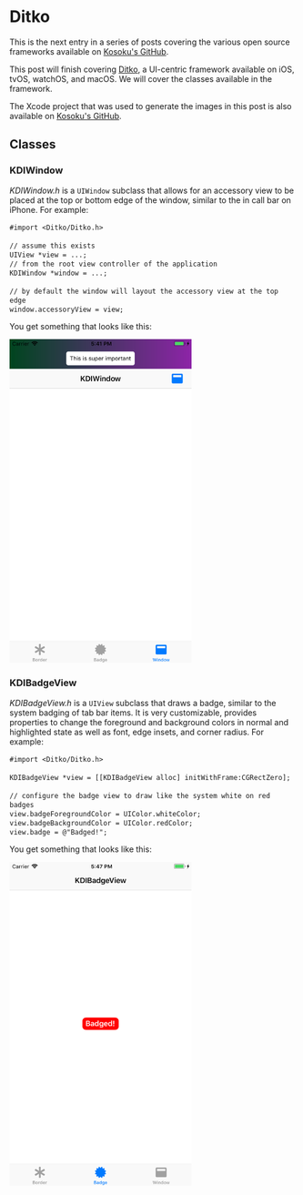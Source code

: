 # Ditko

This is the next entry in a series of posts covering the various open source frameworks available on [Kosoku's GitHub](https://github.com/Kosoku).

This post will finish covering [Ditko](https://github.com/Kosoku/Ditko), a UI-centric framework available on iOS, tvOS, watchOS, and macOS. We will cover the classes available in the framework.

The Xcode project that was used to generate the images in this post is also available on [Kosoku's GitHub](https://github.com/Kosoku/kosoku-blog-posts/tree/master/Ditko/Kosoku-Blog-Ditko).

## Classes

### KDIWindow

*KDIWindow.h* is a `UIWindow` subclass that allows for an accessory view to be placed at the top or bottom edge of the window, similar to the in call bar on iPhone. For example:

```objc
#import <Ditko/Ditko.h>

// assume this exists
UIView *view = ...;
// from the root view controller of the application
KDIWindow *window = ...;

// by default the window will layout the accessory view at the top edge
window.accessoryView = view;
```

You get something that looks like this:

<img src="KDIWindow.png" alt="KDIWindow example" style="width: 320px;"/>

### KDIBadgeView

*KDIBadgeView.h* is a `UIView` subclass that draws a badge, similar to the system badging of tab bar items. It is very customizable, provides properties to change the foreground and background colors in normal and highlighted state as well as font, edge insets, and corner radius. For example:

```objc
#import <Ditko/Ditko.h>

KDIBadgeView *view = [[KDIBadgeView alloc] initWithFrame:CGRectZero];

// configure the badge view to draw like the system white on red badges
view.badgeForegroundColor = UIColor.whiteColor;
view.badgeBackgroundColor = UIColor.redColor;
view.badge = @"Badged!";
```

You get something that looks like this:

<img src="KDIBadgeView.png" alt="KDIBadgeView example" style="width: 320px;"/>